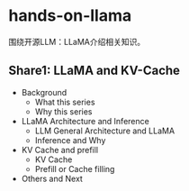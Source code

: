 # hands-on-llama

围绕开源LLM：LLaMA介绍相关知识。

## Share1: LLaMA and KV-Cache

- Background
    - What this series
    - Why this series
- LLaMA Architecture and Inference
    - LLM General Architecture and LLaMA
    - Inference and Why
- KV Cache and prefill
    - KV Cache
    - Prefill or Cache filling
- Others and Next

